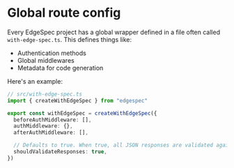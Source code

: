 # Global route config

Every EdgeSpec project has a global wrapper defined in a file often called `with-edge-spec.ts`. This defines things like:

- Authentication methods
- Global middlewares
- Metadata for code generation

Here's an example:

```ts
// src/with-edge-spec.ts
import { createWithEdgeSpec } from "edgespec"

export const withEdgeSpec = createWithEdgeSpec({
  beforeAuthMiddleware: [],
  authMiddleware: {},
  afterAuthMiddleware: [],

  // Defaults to true. When true, all JSON responses are validated against the route's response schema.
  shouldValidateResponses: true,
})
```
